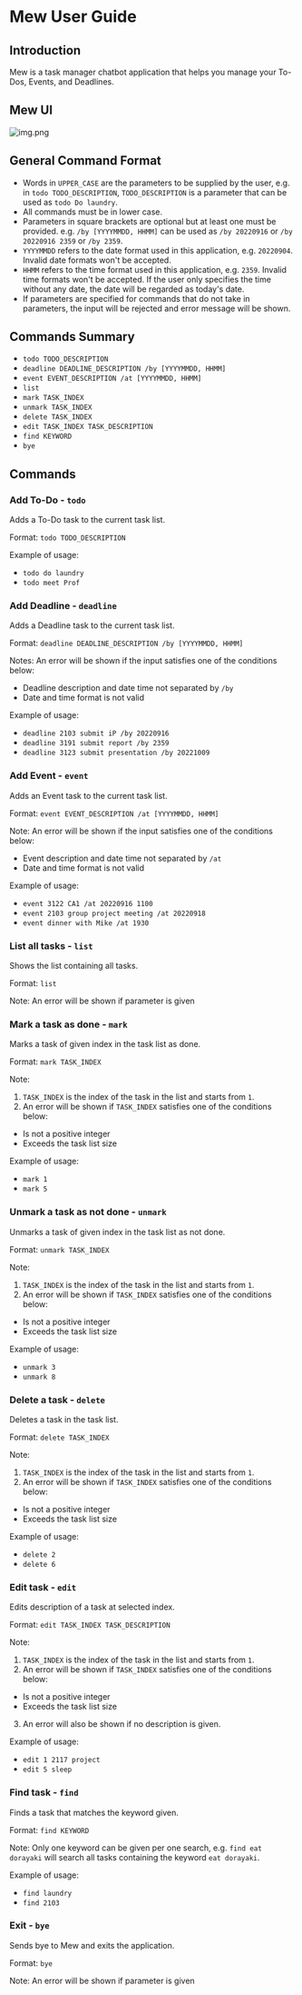 # Mew User Guide

## Introduction
Mew is a task manager chatbot application that helps you manage your To-Dos, Events, and Deadlines.

## Mew UI
![img.png](img.png)

## General Command Format
- Words in `UPPER_CASE` are the parameters to be supplied by the user, e.g. in `todo TODO_DESCRIPTION`, `TODO_DESCRIPTION` is a parameter that can be used as `todo Do laundry`.
- All commands must be in lower case.
- Parameters in square brackets are optional but at least one must be provided. e.g. `/by [YYYYMMDD, HHMM]` can be used as `/by 20220916` or `/by 20220916 2359` or `/by 2359`.
- `YYYYMMDD` refers to the date format used in this application, e.g. `20220904`. Invalid date formats won't be accepted.
- `HHMM` refers to the time format used in this application, e.g. `2359`. Invalid time formats won't be accepted. If the user only specifies the time without any date, the date will be regarded as today's date.
- If parameters are specified for commands that do not take in parameters, the input will be rejected and error message will be shown.

## Commands Summary
- `todo TODO_DESCRIPTION`
- `deadline DEADLINE_DESCRIPTION /by [YYYYMMDD, HHMM]`
- `event EVENT_DESCRIPTION /at [YYYYMMDD, HHMM]`
- `list`
- `mark TASK_INDEX`
- `unmark TASK_INDEX`
- `delete TASK_INDEX`
- `edit TASK_INDEX TASK_DESCRIPTION`
- `find KEYWORD`
- `bye`

## Commands

### Add To-Do - `todo`

Adds a To-Do task to the current task list.

Format: `todo TODO_DESCRIPTION`

Example of usage: 

- `todo do laundry`
- `todo meet Prof`

### Add Deadline - `deadline`

Adds a Deadline task to the current task list.

Format: `deadline DEADLINE_DESCRIPTION /by [YYYYMMDD, HHMM]`

Notes:
An error will be shown if the input satisfies one of the conditions below:
- Deadline description and date time not separated by `/by`
- Date and time format is not valid


Example of usage:
- `deadline 2103 submit iP /by 20220916`
- `deadline 3191 submit report /by 2359`
- `deadline 3123 submit presentation /by 20221009`

### Add Event - `event`

Adds an Event task to the current task list.

Format: `event EVENT_DESCRIPTION /at [YYYYMMDD, HHMM]`

Note:
An error will be shown if the input satisfies one of the conditions below:
- Event description and date time not separated by `/at`
- Date and time format is not valid


Example of usage:
- `event 3122 CA1 /at 20220916 1100`
- `event 2103 group project meeting /at 20220918`
- `event dinner with Mike /at 1930`

### List all tasks - `list`

Shows the list containing all tasks.

Format: `list`

Note:
An error will be shown if parameter is given

### Mark a task as done - `mark`

Marks a task of given index in the task list as done.

Format: `mark TASK_INDEX`

Note:
1. `TASK_INDEX` is the index of the task in the list and starts from `1`.
1. An error will be shown if `TASK_INDEX` satisfies one of the conditions below:
- Is not a positive integer
- Exceeds the task list size

Example of usage:
- `mark 1`
- `mark 5`

###  Unmark a task as not done - `unmark`

Unmarks a task of given index in the task list as not done.

Format: `unmark TASK_INDEX`

Note:
1. `TASK_INDEX` is the index of the task in the list and starts from `1`.
1. An error will be shown if `TASK_INDEX` satisfies one of the conditions below:
- Is not a positive integer
- Exceeds the task list size

Example of usage:
- `unmark 3`
- `unmark 8`

### Delete a task - `delete`

Deletes a task in the task list.

Format: `delete TASK_INDEX`

Note:
1. `TASK_INDEX` is the index of the task in the list and starts from `1`.
1. An error will be shown if `TASK_INDEX` satisfies one of the conditions below:
- Is not a positive integer
- Exceeds the task list size

Example of usage:
- `delete 2`
- `delete 6`

### Edit task - `edit`

Edits description of a task at selected index.

Format: `edit TASK_INDEX TASK_DESCRIPTION`

Note:
1. `TASK_INDEX` is the index of the task in the list and starts from `1`.
1. An error will be shown if `TASK_INDEX` satisfies one of the conditions below:
- Is not a positive integer
- Exceeds the task list size
3. An error will also be shown if no description is given.

Example of usage:
- `edit 1 2117 project`
- `edit 5 sleep`

### Find task - `find`

Finds a task that matches the keyword given.

Format: `find KEYWORD`

Note:
Only one keyword can be given per one search, e.g. `find eat dorayaki` will search all tasks containing the keyword `eat dorayaki`.

Example of usage:
- `find laundry`
- `find 2103`

### Exit - `bye`

Sends bye to Mew and exits the application.

Format: `bye`

Note:
An error will be shown if parameter is given
